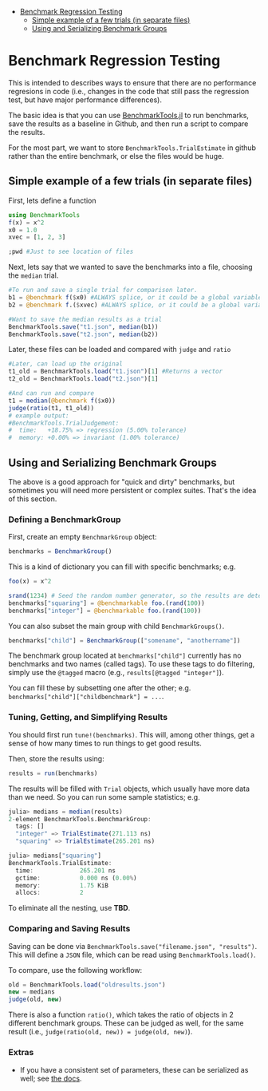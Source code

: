 - [Benchmark Regression Testing](#benchmark-regression-testing)
    - [Simple example of a few trials (in separate files)](#simple-example-of-a-few-trials-in-separate-files)
    - [Using and Serializing Benchmark Groups](#using-and-serializing-benchmark-groups)
# Benchmark Regression Testing
This is intended to describes ways to ensure that there are no performance regresions in code (i.e., changes in the code that still pass the regression test, but have major performance differences).

The basic idea is that you can use [BenchmarkTools.jl](https://github.com/JuliaCI/BenchmarkTools.jl) to run benchmarks, save the results as a baseline in Github, and then run a script to compare the results.

For the most part, we want to store `BenchmarkTools.TrialEstimate` in github rather than the entire benchmark, or else the files would be huge.

## Simple example of a few trials (in separate files)
First, lets define a function
```julia
using BenchmarkTools
f(x) = x^2
x0 = 1.0
xvec = [1, 2, 3]

;pwd #Just to see location of files
```
Next, lets say that we wanted to save the benchmarks into a file, choosing the `median` trial.
```julia
#To run and save a single trial for comparison later.
b1 = @benchmark f($x0) #ALWAYS splice, or it could be a global variable
b2 = @benchmark f.($xvec) #ALWAYS splice, or it could be a global variable

#Want to save the median results as a trial
BenchmarkTools.save("t1.json", median(b1))
BenchmarkTools.save("t2.json", median(b2))
```
Later, these files can be loaded and compared with `judge` and `ratio`
```julia
#Later, can load up the original
t1_old = BenchmarkTools.load("t1.json")[1] #Returns a vector
t2_old = BenchmarkTools.load("t2.json")[1]

#And can run and compare
t1 = median(@benchmark f($x0))
judge(ratio(t1, t1_old))
# example output:
#BenchmarkTools.TrialJudgement: 
#  time:   +18.75% => regression (5.00% tolerance)
#  memory: +0.00% => invariant (1.00% tolerance)
```

## Using and Serializing Benchmark Groups

The above is a good approach for "quick and dirty" benchmarks, but sometimes you will need
more persistent or complex suites. That's the idea of this section. 

### Defining a BenchmarkGroup 

First, create an empty `BenchmarkGroup` object: 

```julia
benchmarks = BenchmarkGroup()
```

This is a kind of dictionary you can fill with specific benchmarks; e.g. 

```julia 
foo(x) = x^2 

srand(1234) # Seed the random number generator, so the results are deterministic. 
benchmarks["squaring"] = @benchmarkable foo.(rand(100))
benchmarks["integer"] = @benchmarkable foo.(rand(100))
```

You can also subset the main group with child `BenchmarkGroups()`. 

```julia
benchmarks["child"] = BenchmarkGroup(["somename", "anothername"])
```

The benchmark group located at `benchmarks["child"]` currently has no benchmarks and two names (called tags). To use these
tags to do filtering, simply use the `@tagged` macro (e.g., `results[@tagged "integer"]`).
 
You can fill these by subsetting one after the other; e.g. `benchmarks["child"]["childbenchmark"] = ...`.

### Tuning, Getting, and Simplifying Results 

You should first run `tune!(benchmarks)`. This will, among other things, get a sense
of how many times to run things to get good results. 

Then, store the results using: 

```julia
results = run(benchmarks)
```

The results will be filled with `Trial` objects, which usually have more data than we need. So
you can run some sample statistics; e.g. 

```julia
julia> medians = median(results)
2-element BenchmarkTools.BenchmarkGroup:
  tags: []
  "integer" => TrialEstimate(271.113 ns)
  "squaring" => TrialEstimate(265.201 ns)

julia> medians["squaring"]
BenchmarkTools.TrialEstimate: 
  time:             265.201 ns
  gctime:           0.000 ns (0.00%)
  memory:           1.75 KiB
  allocs:           2
```

To eliminate all the nesting, use **TBD**. 

### Comparing and Saving Results 

Saving can be done via `BenchmarkTools.save("filename.json", "results")`. This will define a `JSON` file, 
which can be read using `BenchmarkTools.load()`. 

To compare, use the following workflow:

```julia
old = BenchmarkTools.load("oldresults.json")
new = medians
judge(old, new)
```

There is also a function `ratio()`, which takes the ratio of objects in 2 different benchmark groups. These can be judged as well, 
for the same result (i.e., `judge(ratio(old, new)) = judge(old, new)`). 

### Extras 

* If you have a consistent set of parameters, these can be serialized as well; see [the docs](https://github.com/JuliaCI/BenchmarkTools.jl/blob/master/doc/manual.md#caching-parameters).

